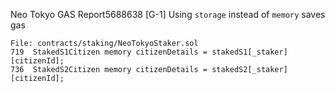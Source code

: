 Neo Tokyo GAS Report5688638
[G-1] Using `storage` instead of `memory` saves gas

```
File: contracts/staking/NeoTokyoStaker.sol
719  StakedS1Citizen memory citizenDetails = stakedS1[_staker][citizenId];
736  StakedS2Citizen memory citizenDetails = stakedS2[_staker][citizenId];
```

